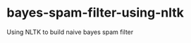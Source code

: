 bayes-spam-filter-using-nltk
============================

Using NLTK to build naive bayes spam filter

